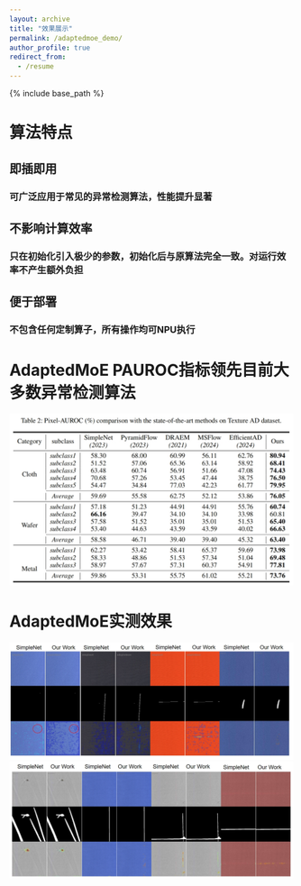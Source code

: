 ```yaml
---
layout: archive
title: "效果展示"
permalink: /adaptedmoe_demo/
author_profile: true
redirect_from:
  - /resume
---
```

{% include base_path %}
# 算法特点
## 即插即用
### 可广泛应用于常见的异常检测算法，性能提升显著
## 不影响计算效率
### 只在初始化引入极少的参数，初始化后与原算法完全一致。对运行效率不产生额外负担
## 便于部署
### 不包含任何定制算子，所有操作均可NPU执行


# AdaptedMoE PAUROC指标领先目前大多数异常检测算法  
<center>
    <img src="\images\/adaptedmoe\/PAUROC.png">
</center> 


# AdaptedMoE实测效果  
<center>
    <img src="\images\/adaptedmoe\/result0.png">
    <img src="\images\/adaptedmoe\/result1.png">
</center> 










